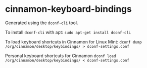 # cinnamon-keyboard-bindings

Generated using the `dconf-cli` tool. 

To install `dconf-cli` with apt:
`sudo apt-get install dconf-cli`

To load keyboard shortcuts in Cinnamon for Linux Mint:
`dconf dump /org/cinnamon/desktop/keybindings/ > dconf-settings.conf`

Personal keyboard shortcuts for Cinnamon
`dconf load /org/cinnamon/desktop/keybindings/ < dconf-settings.conf`